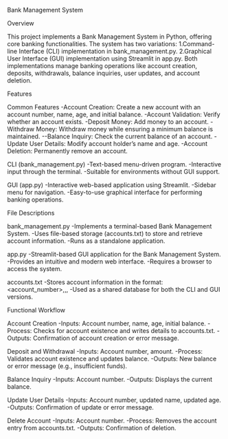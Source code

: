 Bank Management System

Overview

This project implements a Bank Management System in Python, offering core banking functionalities. The system has two variations:
1.Command-line Interface (CLI) implementation in bank_management.py.
2.Graphical User Interface (GUI) implementation using Streamlit in app.py.
Both implementations manage banking operations like account creation, deposits, withdrawals, balance inquiries, user updates, and account deletion.

Features

Common Features
-Account Creation: Create a new account with an account number, name, age, and initial balance.
-Account Validation: Verify whether an account exists.
-Deposit Money: Add money to an account.
-Withdraw Money: Withdraw money while ensuring a minimum balance is maintained.
--Balance Inquiry: Check the current balance of an account.
-Update User Details: Modify account holder’s name and age.
-Account Deletion: Permanently remove an account.

CLI (bank_management.py)
-Text-based menu-driven program.
-Interactive input through the terminal.
-Suitable for environments without GUI support.

GUI (app.py)
-Interactive web-based application using Streamlit.
-Sidebar menu for navigation.
-Easy-to-use graphical interface for performing banking operations.


File Descriptions

bank_management.py
-Implements a terminal-based Bank Management System.
-Uses file-based storage (accounts.txt) to store and retrieve account information.
-Runs as a standalone application.

app.py
-Streamlit-based GUI application for the Bank Management System.
-Provides an intuitive and modern web interface.
-Requires a browser to access the system.

accounts.txt
-Stores account information in the format:
 <account_number>,<name>,<age>,<balance>
-Used as a shared database for both the CLI and GUI versions.


Functional Workflow

Account Creation
-Inputs: Account number, name, age, initial balance.
-Process: Checks for account existence and writes details to accounts.txt.
-Outputs: Confirmation of account creation or error message.

Deposit and Withdrawal
-Inputs: Account number, amount.
-Process: Validates account existence and updates balance.
-Outputs: New balance or error message (e.g., insufficient funds).

Balance Inquiry
-Inputs: Account number.
-Outputs: Displays the current balance.

Update User Details
-Inputs: Account number, updated name, updated age.
-Outputs: Confirmation of update or error message.

Delete Account
-Inputs: Account number.
-Process: Removes the account entry from accounts.txt.
-Outputs: Confirmation of deletion.


















